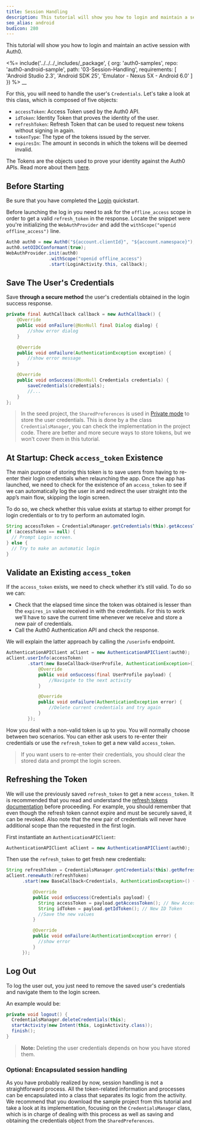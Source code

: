 ```yaml
---
title: Session Handling
description: This tutorial will show you how to login and maintain a session’s connectivity.
seo_alias: android
budicon: 280
---
```


This tutorial will show you how to login and maintain an active session with Auth0.

<%= include('../../../_includes/_package', {
  org: 'auth0-samples',
  repo: 'auth0-android-sample',
  path: '03-Session-Handling',
  requirements: [
    'Android Studio 2.3',
    'Android SDK 25',
    'Emulator - Nexus 5X - Android 6.0'
  ]
}) %>
__

For this, you will need to handle the user's `Credentials`. Let's take a look at this class, which is composed of five objects:

* `accessToken`: Access Token used by the Auth0 API.
* `idToken`: Identity Token that proves the identity of the user.
* `refreshToken`: Refresh Token that can be used to request new tokens without signing in again.
* `tokenType`: The type of the tokens issued by the server.
* `expiresIn`: The amount in seconds in which the tokens will be deemed invalid.

The Tokens are the objects used to prove your identity against the Auth0 APIs. Read more about them [here](https://auth0.com/docs/tokens).


## Before Starting

Be sure that you have completed the [Login](/quickstart/native/android/00-centralized-login) quickstart.

Before launching the log in you need to ask for the `offline_access` scope in order to get a valid `refresh_token` in the response. Locate the snippet were you're initializing the `WebAuthProvider` and add the `withScope("openid offline_access")` line.

```java
Auth0 auth0 = new Auth0("${account.clientId}", "${account.namespace}");
auth0.setOIDCConformant(true);
WebAuthProvider.init(auth0)
                .withScope("openid offline_access")
                .start(LoginActivity.this, callback);
```

## Save The User's Credentials

Save **through a secure method** the user's credentials obtained in the login success response.

```java
private final AuthCallback callback = new AuthCallback() {
    @Override
    public void onFailure(@NonNull final Dialog dialog) {
        //show error dialog
    }

    @Override
    public void onFailure(AuthenticationException exception) {
        //show error message
    }

    @Override
    public void onSuccess(@NonNull Credentials credentials) {
        saveCredentials(credentials);
        //...
    }
};
```

> In the seed project, the `SharedPreferences` is used in [Private mode](https://developer.android.com/reference/android/content/Context.html#MODE_PRIVATE) to store the user credentials. This is done by a the class `CredentialsManager`, you can check the implementation in the project code. There are better and more secure ways to store tokens, but we won't cover them in this tutorial.


## At Startup: Check `access_token` Existence

The main purpose of storing this token is to save users from having to re-enter their login credentials when relaunching the app. Once the app has launched, we need to check for the existence of an `access_token` to see if we can automatically log the user in and redirect the user straight into the app’s main flow, skipping the login screen.

To do so, we check whether this value exists at startup to either prompt for login credentials or to try to perform an automated login.

```java
String accessToken = CredentialsManager.getCredentials(this).getAccessToken();
if (accessToken == null) {
  // Prompt Login screen.
} else {
  // Try to make an automatic login
}
```

## Validate an Existing `access_token`

If the `access_token` exists, we need to check whether it’s still valid. To do so we can:
* Check that the elapsed time since the token was obtained is lesser than the `expires_in` value received in with the credentials. For this to work we'll have to save the current time whenever we receive and store a new pair of credentials.
* Call the Auth0 Authentication API and check the response.

We will explain the latter approach by calling the `/userinfo` endpoint.


```java
AuthenticationAPIClient aClient = new AuthenticationAPIClient(auth0);
aClient.userInfo(accessToken)
        .start(new BaseCallback<UserProfile, AuthenticationException>() {
            @Override
            public void onSuccess(final UserProfile payload) {
                //Navigate to the next activity
            }

            @Override
            public void onFailure(AuthenticationException error) {
                //Delete current credentials and try again
            }
        });
```

How you deal with a non-valid token is up to you. You will normally choose between two scenarios. You can either ask users to re-enter their credentials or use the `refresh_token` to get a new valid `access_token`.

>If you want users to re-enter their credentials, you should clear the stored data and prompt the login screen.


## Refreshing the Token

We will use the previously saved `refresh_token` to get a new `access_token`. It is recommended that you read and understand the [refresh tokens documentation](/refresh-token) before proceeding. For example, you should remember that even though the refresh token cannot expire and must be securely saved, it can be revoked. Also note that the new pair of credentials will never have additional scope than the requested in the first login.


First instantiate an `AuthenticationAPIClient`:

```java
AuthenticationAPIClient aClient = new AuthenticationAPIClient(auth0);
```

Then use the `refresh_token` to get fresh new credentials:

```java
String refreshToken = CredentialsManager.getCredentials(this).getRefreshToken();
aClient.renewAuth(refreshToken)
      .start(new BaseCallback<Credentials, AuthenticationException>() {

          @Override
          public void onSuccess(Credentials payload) {
            String accessToken = payload.getAccessToken(); // New Access Token
            String idToken = payload.getIdToken(); // New ID Token
            //Save the new values
          }

          @Override
          public void onFailure(AuthenticationException error) {
            //show error
          }
      });
```


## Log Out

To log the user out, you just need to remove the saved user's credentials and navigate them to the login screen.

An example would be:

```java
private void logout() {
  CredentialsManager.deleteCredentials(this);
  startActivity(new Intent(this, LoginActivity.class));
  finish();
}
```

> **Note:** Deleting the user credentials depends on how you have stored them.

### Optional: Encapsulated session handling

As you have probably realized by now, session handling is not a straightforward process. All the token-related information and processes can be encapsulated into a class that separates its logic from the activity. We recommend that you download the sample project from this tutorial and take a look at its implementation, focusing on the `CredentialsManager` class, which is in charge of dealing with this process as well as saving and obtaining the credentials object from the `SharedPreferences`.
